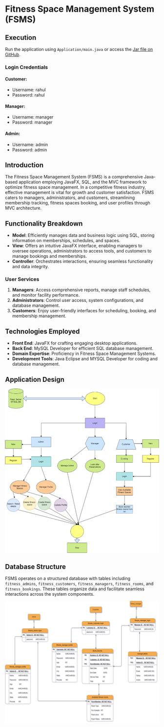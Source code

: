 
# Fitness Space Management System (FSMS)

## Execution

Run the application using `Application/main.java` or access the [Jar file on GitHub](https://github.com/rahulnagaraju724/java/blob/FinalProject/FitnessSpaceManagement/FitnessSpaceManagement.jar).

### Login Credentials

#### Customer:
- Username: rahul
- Password: rahul

#### Manager:
- Username: manager
- Password: manager

#### Admin:
- Username: admin
- Password: admin

## Introduction

The Fitness Space Management System (FSMS) is a comprehensive Java-based application employing JavaFX, SQL, and the MVC framework to optimize fitness space management. In a competitive fitness industry, effective management is vital for growth and customer satisfaction. FSMS caters to managers, administrators, and customers, streamlining membership tracking, fitness spaces booking, and user profiles through MVC architecture.

## Functionality Breakdown

- **Model**: Efficiently manages data and business logic using SQL, storing information on memberships, schedules, and spaces.
- **View**: Offers an intuitive JavaFX interface, enabling managers to oversee operations, administrators to access tools, and customers to manage bookings and memberships.
- **Controller**: Orchestrates interactions, ensuring seamless functionality and data integrity.

### User Services

1. **Managers**: Access comprehensive reports, manage staff schedules, and monitor facility performance.
2. **Administrators**: Control user access, system configurations, and database management.
3. **Customers**: Enjoy user-friendly interfaces for scheduling, booking, and membership management.

## Technologies Employed

- **Front End**: JavaFX for crafting engaging desktop applications.
- **Back End**: MySQL Developer for efficient SQL database management.
- **Domain Expertise**: Proficiency in Fitness Space Management Systems.
- **Development Tools**: Java Eclipse and MYSQL Developer for coding and database management.

## Application Design

![Flow Chart](./src/images/FlowChart.png)

## Database Structure

FSMS operates on a structured database with tables including `fitness_admins`, `fitness_customers`, `fitness_managers`, `fitness_rooms`, and `fitness_bookings`. These tables organize data and facilitate seamless interactions across the system components.

![Entity Relationship Diagram](./src/images/ERD.png)
